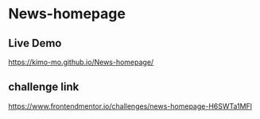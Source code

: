 # News-homepage
## Live Demo 
https://kimo-mo.github.io/News-homepage/
## challenge link
https://www.frontendmentor.io/challenges/news-homepage-H6SWTa1MFl
